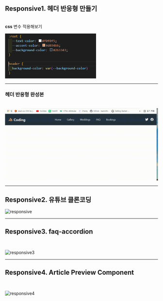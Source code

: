 ## Responsive1. 헤더 **반응형** 만들기
<br> **css** 변수 적용해보기

<img src="images/css.PNG" alt="css" width="300">

---


### 헤더 반응형 완성본
<br>

<img src="images/responsive.gif" alt="responsive" width="700">
<br>

___

## Responsive2. 유튜브 클론코딩

<img src="images/responsive_youtube.gif" alt="responsive" width="700">

___

## Responsive3. faq-accordion
<br>


<img src="https://user-images.githubusercontent.com/94296848/154086455-999d1293-42ef-458a-ba2d-aba530408c0d.gif
" alt="responsive3" width="700">

___

## Responsive4. Article Preview Component
<br>

<img src="https://user-images.githubusercontent.com/94296848/154088195-4a80b497-c484-4f16-b117-86188db85a6b.gif
" alt="responsive4" width="700">

